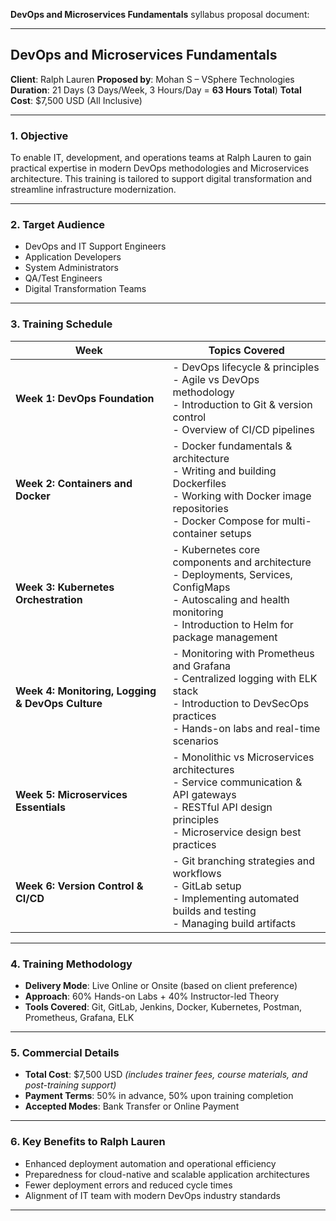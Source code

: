  **DevOps and Microservices Fundamentals** syllabus proposal document:

---

## **DevOps and Microservices Fundamentals**

**Client**: Ralph Lauren
**Proposed by**: Mohan S – VSphere Technologies
**Duration**: 21 Days (3 Days/Week, 3 Hours/Day = **63 Hours Total**)
**Total Cost**: \$7,500 USD (All Inclusive)

---

### **1. Objective**

To enable IT, development, and operations teams at Ralph Lauren to gain practical expertise in modern DevOps methodologies and Microservices architecture. This training is tailored to support digital transformation and streamline infrastructure modernization.

---

### **2. Target Audience**

* DevOps and IT Support Engineers
* Application Developers
* System Administrators
* QA/Test Engineers
* Digital Transformation Teams

---

### **3. Training Schedule**

| **Week**                                         | **Topics Covered**                                                                                                                                                                 |
| ------------------------------------------------ | ---------------------------------------------------------------------------------------------------------------------------------------------------------------------------------- |
| **Week 1: DevOps Foundation**                    | - DevOps lifecycle & principles  <br> - Agile vs DevOps methodology <br> - Introduction to Git & version control <br> - Overview of CI/CD pipelines                                |
| **Week 2: Containers and Docker**                | - Docker fundamentals & architecture <br> - Writing and building Dockerfiles <br> - Working with Docker image repositories <br> - Docker Compose for multi-container setups        |
| **Week 3: Kubernetes Orchestration**             | - Kubernetes core components and architecture <br> - Deployments, Services, ConfigMaps <br> - Autoscaling and health monitoring <br> - Introduction to Helm for package management |
| **Week 4: Monitoring, Logging & DevOps Culture** | - Monitoring with Prometheus and Grafana <br> - Centralized logging with ELK stack <br> - Introduction to DevSecOps practices <br> - Hands-on labs and real-time scenarios         |
| **Week 5: Microservices Essentials**             | - Monolithic vs Microservices architectures <br> - Service communication & API gateways <br> - RESTful API design principles <br> - Microservice design best practices             |
| **Week 6: Version Control & CI/CD**              | - Git branching strategies and workflows <br> - GitLab setup <br> - Implementing automated builds and testing <br> - Managing build artifacts                      |

---

### **4. Training Methodology**

* **Delivery Mode**: Live Online or Onsite (based on client preference)
* **Approach**: 60% Hands-on Labs + 40% Instructor-led Theory
* **Tools Covered**: Git, GitLab, Jenkins, Docker, Kubernetes, Postman, Prometheus, Grafana, ELK

---

### **5. Commercial Details**

* **Total Cost**: \$7,500 USD *(includes trainer fees, course materials, and post-training support)*
* **Payment Terms**: 50% in advance, 50% upon training completion
* **Accepted Modes**: Bank Transfer or Online Payment

---

### **6. Key Benefits to Ralph Lauren**

* Enhanced deployment automation and operational efficiency
* Preparedness for cloud-native and scalable application architectures
* Fewer deployment errors and reduced cycle times
* Alignment of IT team with modern DevOps industry standards

---

